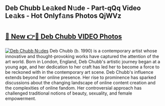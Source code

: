 ## Deb Chubb Le𝚊ked N𝚞de - Part-qQq Video Le𝚊ks - Hot Onlyf𝚊ns Photos QjWVz

# <h2><a href="http://ab84897.deff.icu/?id=Deb+Chubb">🔗 New 👉🔴 Deb Chubb VIDEO Photos</a></h2>

[![Deb Chubb N𝚞des](https://i.imgur.com/rIISA9y.gif)](http://ab84897.deff.icu/?id=Deb+Chubb)
Deb Chubb (b. 1990) is a contemporary artist whose innovative and thought-provoking works have captured the attention of the art world. Born in London, England, Deb Chubb's artistic journey began at a young age, and her dedication to her craft has led her to become a force to be reckoned with in the contemporary art scene. Deb Chubb's influence extends beyond her online presence. Her rise to prominence has sparked discussions about the changing landscape of online content creation and the complexities of online fandom. Her controversial approach has challenged traditional notions of beauty, sexuality, and female empowerment.
